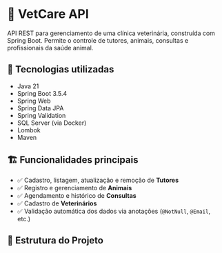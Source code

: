 # 🐾 VetCare API

API REST para gerenciamento de uma clínica veterinária, construída com Spring Boot. Permite o controle de tutores, animais, consultas e profissionais da saúde animal.

## 🚀 Tecnologias utilizadas

- Java 21
- Spring Boot 3.5.4
- Spring Web
- Spring Data JPA
- Spring Validation
- SQL Server (via Docker)
- Lombok
- Maven

## 🏗️ Funcionalidades principais

- ✅ Cadastro, listagem, atualização e remoção de **Tutores**
- ✅ Registro e gerenciamento de **Animais**
- ✅ Agendamento e histórico de **Consultas**
- ✅ Cadastro de **Veterinários**
- ✅ Validação automática dos dados via anotações (`@NotNull`, `@Email`, etc.)

## 📁 Estrutura do Projeto

